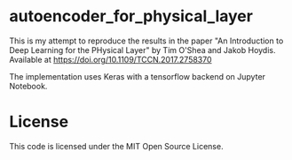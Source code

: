 # autoencoder_for_physical_layer
This is my attempt to reproduce the results in the paper "An Introduction to Deep Learning for the PHysical Layer" by Tim O'Shea and Jakob Hoydis. Available at https://doi.org/10.1109/TCCN.2017.2758370

The implementation uses Keras with a tensorflow backend on Jupyter Notebook.

# License
This code is licensed under the MIT Open Source License.
